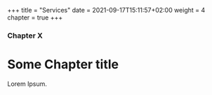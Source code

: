 +++
title = "Services"
date = 2021-09-17T15:11:57+02:00
weight = 4
chapter = true
+++

### Chapter X

# Some Chapter title

Lorem Ipsum.